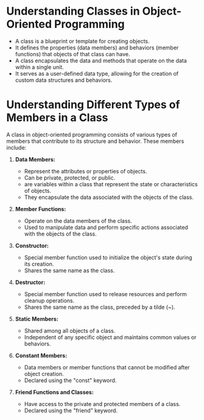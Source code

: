 # Understanding Classes in Object-Oriented Programming

- A class is a blueprint or template for creating objects.
- It defines the properties (data members) and behaviors (member functions) that objects of that class can have.
- A class encapsulates the data and methods that operate on the data within a single unit.
- It serves as a user-defined data type, allowing for the creation of custom data structures and behaviors.

# Understanding Different Types of Members in a Class

A class in object-oriented programming consists of various types of members that contribute to its structure and behavior. These members include:

1. **Data Members:**
   - Represent the attributes or properties of objects.
   - Can be private, protected, or public.
   - are variables within a class that represent the state or characteristics of objects.
   - They encapsulate the data associated with the objects of the class.

2. **Member Functions:**
   - Operate on the data members of the class.
   - Used to manipulate data and perform specific actions associated with the    objects of the class.

3. **Constructor:**
   - Special member function used to initialize the object's state during its creation.
   - Shares the same name as the class.

4. **Destructor:**
   - Special member function used to release resources and perform cleanup operations.
   - Shares the same name as the class, preceded by a tilde (~).

5. **Static Members:**
   - Shared among all objects of a class.
   - Independent of any specific object and maintains common values or behaviors.

6. **Constant Members:**
   - Data members or member functions that cannot be modified after object creation.
   - Declared using the "const" keyword.

7. **Friend Functions and Classes:**
   - Have access to the private and protected members of a class.
   - Declared using the "friend" keyword.



